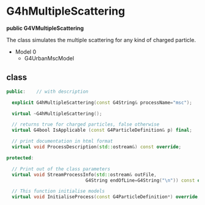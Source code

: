 <!-- G4hMultipleScattering.md --- 
;; 
;; Description: 
;; Author: Hongyi Wu(吴鸿毅)
;; Email: wuhongyi@qq.com 
;; Created: 日 7月 15 08:42:56 2018 (+0800)
;; Last-Updated: 日 7月 15 08:44:25 2018 (+0800)
;;           By: Hongyi Wu(吴鸿毅)
;;     Update #: 1
;; URL: http://wuhongyi.cn -->

# G4hMultipleScattering

**public G4VMultipleScattering**

The class simulates the multiple scattering for any kind of charged particle.

- Model 0
	- G4UrbanMscModel

## class

```cpp
public:    // with description

  explicit G4hMultipleScattering(const G4String& processName="msc");

  virtual ~G4hMultipleScattering();

  // returns true for charged particles, false otherwise
  virtual G4bool IsApplicable (const G4ParticleDefinition& p) final;

  // print documentation in html format
  virtual void ProcessDescription(std::ostream&) const override;

protected:

  // Print out of the class parameters
  virtual void StreamProcessInfo(std::ostream& outFile,
                             G4String endOfLine=G4String("\n")) const override;

  // This function initialise models
  virtual void InitialiseProcess(const G4ParticleDefinition*) override;
```

<!-- G4hMultipleScattering.md ends here -->
